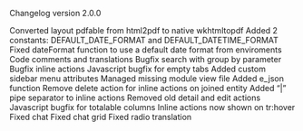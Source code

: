 Changelog version 2.0.0
 
Converted layout pdfable from html2pdf to native wkhtmltopdf
Added 2 constants: DEFAULT_DATE_FORMAT and DEFAULT_DATETIME_FORMAT
Fixed dateFormat function to use a default date format from enviroments
Code comments and translations
Bugfix search with group by parameter
Bugfix inline actions
Javascript bugfix for empty tabs
Added custom sidebar menu attributes
Managed missing module view file
Added e_json function
Remove delete action for inline actions on joined entity
Added “|” pipe separator to inline actions
Removed old detail and edit actions
Javascript bugfix for totalable columns
Inline actions now shown on tr:hover
Fixed chat
Fixed chat grid
Fixed radio translation
